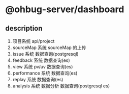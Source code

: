 # @ohbug-server/dashboard

## description

1. 项目系统 api/project
2. sourceMap 系统 sourceMap 的上传
3. issue 系统 数据查询(postgresql)
4. feedback 系统 数据查询(es)
5. view 系统 pv/uv 数据查询(es)
6. performance 系统 数据查询(es)
7. replay 系统 数据查询(es)
8. analysis 系统 数据分析 数据查询(postgresql es)
